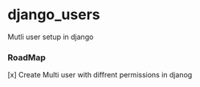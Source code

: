 # django_users
Mutli user setup in django

### RoadMap

[x] Create Multi user with diffrent permissions in djanog
